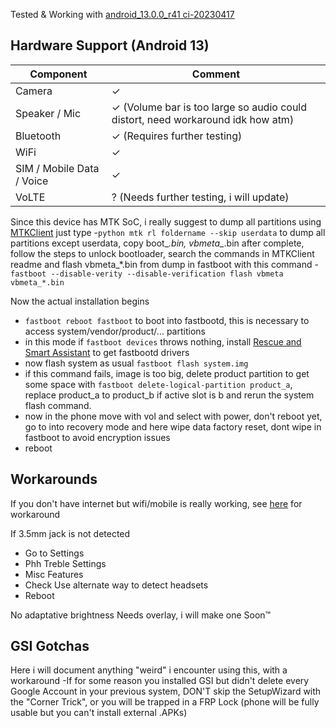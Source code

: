 Tested & Working with [android_13.0.0_r41 ci-20230417](https://github.com/TrebleDroid/treble_experimentations/releases/tag/ci-20230417)
## Hardware Support (Android 13)

| Component                 |      Comment                                              |
|---------------------------|-----------------------------------------------------------|
| Camera                    | ✓                                                         |
| Speaker / Mic             | ✓ (Volume bar is too large so audio could distort, need workaround idk how atm)   |
| Bluetooth                 | ✓ (Requires further testing)                                                        |
| WiFi                      | ✓                                                         |
| SIM / Mobile Data / Voice | ✓                                                         |
| VoLTE                     | ? (Needs further testing, i will update)                  |

Since this device has MTK SoC, i really suggest to dump all partitions using [MTKClient](https://github.com/bkerler/mtkclient)
just type
-`python mtk rl foldername --skip userdata` to dump all partitions except userdata, copy boot_*.bin, vbmeta_*.bin
after complete, follow the steps to unlock bootloader, search the commands in MTKClient readme
and flash vbmeta_*.bin from dump in fastboot with this command
-`fastboot --disable-verity --disable-verification flash vbmeta vbmeta_*.bin`

Now the actual installation begins
- `fastboot reboot fastboot` to boot into fastbootd, this is necessary to access system/vendor/product/... partitions
- in this mode if `fastboot devices` throws nothing, install [Rescue and Smart Assistant](https://www.motorola.com/us/rescue-and-smart-assistant/p) to get fastbootd drivers
- now flash system as usual `fastboot flash system.img`
- if this command fails, image is too big, delete product partition to get some space with `fastboot delete-logical-partition product_a`, replace product_a to product_b if active slot is b and rerun the system flash command.
- now in the phone move with vol and select with power, don't reboot yet, go to into recovery mode and here wipe data factory reset, dont wipe in fastboot to avoid encryption issues
- reboot

## Workarounds
If you don't have internet but wifi/mobile is really working, see [here](https://forum.xda-developers.com/t/gsi-13-lineageos-20-light.4509315/#post-87620773) for workaround 

If 3.5mm jack is not detected
- Go to Settings
- Phh Treble Settings
- Misc Features
- Check Use alternate way to detect headsets
- Reboot 

No adaptative brightness
Needs overlay, i will make one Soon™

## GSI Gotchas
Here i will document anything "weird" i encounter using this, with a workaround
-If for some reason you installed GSI but didn't delete every Google Account in your previous system, DON'T skip the SetupWizard with the "Corner Trick", or you will be trapped in a FRP Lock (phone will be fully usable but you can't install external .APKs)